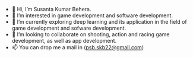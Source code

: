 - 👋 Hi, I’m Susanta Kumar Behera.
- 👀 I’m interested in game development and software development.
- 🌱 I’m currently exploring deep learning and its application in the field of game development and sofware development.
- 💞️ I’m looking to collaborate on shooting, action and racing game development, as well as app development.
- 📫 You can drop me a mail in (psb.skb22@gmail.com)

<!---
psbskb22/psbskb22 is a ✨ special ✨ repository because its `README.md` (this file) appears on your GitHub profile.
You can click the Preview link to take a look at your changes.
--->
